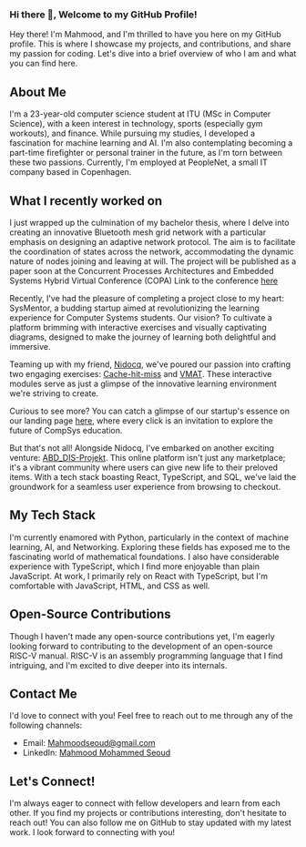 ### Hi there 👋, Welcome to my GitHub Profile!
Hey there! I'm Mahmood, and I'm thrilled to have you here on my GitHub profile. This is where I showcase my projects, and contributions, and share my passion for coding. Let's dive into a brief overview of who I am and what you can find here.
<!--
**MahmoodSeoud/MahmoodSeoud** is a ✨ _special_ ✨ repository because its `README.md` (this file) appears on your GitHub profile.

Here are some ideas to get you started:

- 🔭 I’m currently working on ...
- 🌱 I’m currently learning ...
- 👯 I’m looking to collaborate on ...
- 🤔 I’m looking for help with ...
- 💬 Ask me about ...
- 📫 How to reach me: ...
- 😄 Pronouns: ...
- ⚡ Fun fact: ...
-->


## About Me

I'm a 23-year-old computer science student at ITU (MSc in Computer Science), with a keen interest in technology, sports (especially gym workouts), and finance. While pursuing my studies, I developed a fascination for machine learning and AI. I'm also contemplating becoming a part-time firefighter or personal trainer in the future, as I'm torn between these two passions. Currently, I'm employed at PeopleNet, a small IT company based in Copenhagen.

## What I recently worked on

I just wrapped up the culmination of my bachelor thesis, where I delve into creating an innovative Bluetooth mesh grid network with a particular emphasis on designing an adaptive network protocol. The aim is to facilitate the coordination of states across the network, accommodating the dynamic nature of nodes joining and leaving at will. The project will be published as a paper soon at the Concurrent Processes Architectures and Embedded Systems Hybrid Virtual Conference (COPA) Link to the conference [here](https://ieee-copa.org/)  

Recently, I've had the pleasure of completing a project close to my heart: SysMentor, a budding startup aimed at revolutionizing the learning experience for Computer Systems students. Our vision? To cultivate a platform brimming with interactive exercises and visually captivating diagrams, designed to make the journey of learning both delightful and immersive.

Teaming up with my friend, [Nidocq](https://github.com/Nidocq), we've poured our passion into crafting two engaging exercises: [Cache-hit-miss](https://github.com/MahmoodSeoud/cache-hit-miss) and [VMAT](https://github.com/MahmoodSeoud/VMAT). These interactive modules serve as just a glimpse of the innovative learning environment we're striving to create.

Curious to see more? You can catch a glimpse of our startup's essence on our landing page [here](https://abdsecondhand.site/LANDING/out/), where every click is an invitation to explore the future of CompSys education.

But that's not all! Alongside Nidocq, I've embarked on another exciting venture: [ABD_DIS-Projekt](https://github.com/Nidocq/ABD_DIS-Projekt). This online platform isn't just any marketplace; it's a vibrant community where users can give new life to their preloved items. With a tech stack boasting React, TypeScript, and SQL, we've laid the groundwork for a seamless user experience from browsing to checkout.

## My Tech Stack

I'm currently enamored with Python, particularly in the context of machine learning, AI, and Networking. Exploring these fields has exposed me to the fascinating world of mathematical foundations. I also have considerable experience with TypeScript, which I find more enjoyable than plain JavaScript. At work, I primarily rely on React with TypeScript, but I'm comfortable with JavaScript, HTML, and CSS as well.

## Open-Source Contributions

Though I haven't made any open-source contributions yet, I'm eagerly looking forward to contributing to the development of an open-source RISC-V manual. RISC-V is an assembly programming language that I find intriguing, and I'm excited to dive deeper into its internals.

## Contact Me

I'd love to connect with you! Feel free to reach out to me through any of the following channels:

- Email: [Mahmoodseoud@gmail.com](mailto:Mahmoodseoud@gmail.com)
- LinkedIn: [Mahmood Mohammed Seoud](https://www.linkedin.com/in/mahmoodmohammedseoud)

## Let's Connect!

I'm always eager to connect with fellow developers and learn from each other. If you find my projects or contributions interesting, don't hesitate to reach out! You can also follow me on GitHub to stay updated with my latest work. I look forward to connecting with you!
